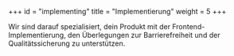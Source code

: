 +++
id = "implementing"
title = "Implementierung"
weight = 5
+++

Wir sind darauf spezialisiert, dein Produkt mit der Frontend-Implementierung, den Überlegungen zur Barrierefreiheit und der Qualitätssicherung zu unterstützen.
